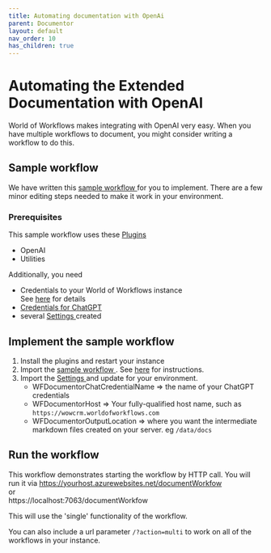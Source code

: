 ```yaml
---
title: Automating documentation with OpenAi
parent: Documentor
layout: default
nav_order: 10
has_children: true
---
```


# Automating the Extended Documentation with OpenAI

World of Workflows makes integrating with OpenAI very easy.  When you have multiple workflows to document, you might consider writing a workflow to do this.  


## Sample workflow

We have written this 
<a href="./documentExtendedWorkflowAI.json" download>sample workflow </a> for you to implement.  There are a few minor editing steps needed to make it work in your environment.

### Prerequisites  

This sample workflow uses these [Plugins](../19_plugins/README.md)
- OpenAI
- Utilities
  
Additionally, you need 
- Credentials to your World of Workflows instance  
See [here](./automatingDocCredentials.html) for details
- [Credentials for ChatGPT](../19_plugins/OpenAIPluginAPIKey.html)
- several  <a href="./Settings-AutomatedDocumentor.csv" download>Settings </a> created

## Implement the sample workflow

1. Install the plugins and restart your instance
2. Import the <a href="./documentExtendedWorkflowAI.json" download>sample workflow </a>.  See [here](../10_ManagingWorkflows/copyingWorkflowsBetweenInstances.html) for instructions.
3. Import the <a href="./Settings-AutomatedDocumentor.csv" download>Settings </a>  and update for your environment.
   - WFDocumentorChatCredentialName => the name of your ChatGPT credentials
   - WFDocumentorHost => Your fully-qualified host name, such as `https://wowcrm.worldofworkflows.com`
   - WFDocumentorOutputLocation => where you want the intermediate markdown files created on your server.  eg `/data/docs`

## Run the workflow

This workflow demonstrates starting the workflow by HTTP call.
You will run it via 
https://yourhost.azurewebsites.net/documentWorkfow  
or   
https://localhost:7063/documentWorkfow

This will use the 'single' functionality of the workflow.

You can also include a url parameter `/?action=multi` to work on all of the workflows in your instance.